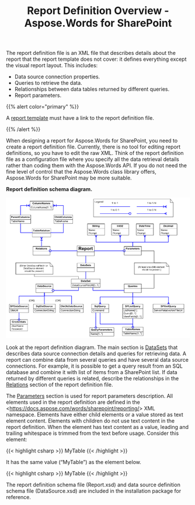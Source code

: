 ﻿---
title: Report Definition Overview - Aspose.Words for SharePoint
articleTitle: Report Definition Overview
linktitle: Report Definition Overview
description: "Report definition file meaning, it's structure and how to work with a such file while configuring Aspose.Words for SharePoint reports."
type: docs
weight: 10
url: /sharepoint/report-definition-overview/
---

The report definition file is an XML file that describes details about the report that the report template does not cover: it defines everything except the visual report layout. This includes:

- Data source connection properties.
- Queries to retrieve the data.
- Relationships between data tables returned by different queries.
- Report parameters.

{{% alert color="primary" %}}

A [report template](/words/sharepoint/linking-report-template-with-report-definition/) must have a link to the report definition file.

{{% /alert %}}

When designing a report for Aspose.Words for SharePoint, you need to create a report definition file. Currently, there is no tool for editing report definitions, so you have to edit the raw XML. Think of the report definition file as a configuration file where you specify all the data retrieval details rather than coding them with the Aspose.Words API. If you do not need the fine level of control that the Aspose.Words class library offers, Aspose.Words for SharePoint may be more suitable.

**Report definition schema diagram.**

![todo:image_alt_text](report-definition-overview-1.png)



Look at the report definition diagram. The main section is [DataSets](/words/sharepoint/datasets-element/) that describes data source connection details and queries for retrieving data. A report can combine data from several queries and have several data source connections. For example, it is possible to get a query result from an SQL database and combine it with list of items from a SharePoint list. If data returned by different queries is related, describe the relationships in the [Relations](/words/sharepoint/relations-element/) section of the report definition file.

The [Parameters](/words/sharepoint/parameters-element/) section is used for report parameters description. All elements used in the report definition are defined in the &lt;https://docs.aspose.com/words/sharepoint/reporting/&gt; XML namespace. Elements have either child elements or a value stored as text element content. Elements with children do not use text content in the report definition. When the element has text content as a value, leading and trailing whitespace is trimmed from the text before usage. Consider this element:

{{< highlight csharp >}}
<TableName>MyTable</TableName>
{{< /highlight >}}

It has the same value (“MyTable”) as the element below.

{{< highlight csharp >}}
<TableName>
	MyTable
</TableName>
{{< /highlight >}}

The report definition schema file (Report.xsd) and data source definition schema file (DataSource.xsd) are included in the installation package for reference.
